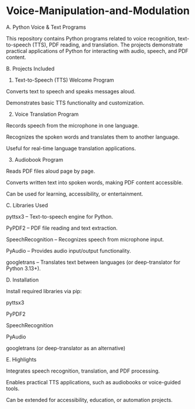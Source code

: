 # Voice-Manipulation-and-Modulation

A. Python Voice & Text Programs

This repository contains Python programs related to voice recognition, text-to-speech (TTS), PDF reading, and translation. The projects demonstrate practical applications of Python for interacting with audio, speech, and PDF content.

B. Projects Included

1. Text-to-Speech (TTS) Welcome Program

Converts text to speech and speaks messages aloud.

Demonstrates basic TTS functionality and customization.

2. Voice Translation Program

Records speech from the microphone in one language.

Recognizes the spoken words and translates them to another language.

Useful for real-time language translation applications.

3. Audiobook Program

Reads PDF files aloud page by page.

Converts written text into spoken words, making PDF content accessible.

Can be used for learning, accessibility, or entertainment.

C. Libraries Used

pyttsx3 – Text-to-speech engine for Python.

PyPDF2 – PDF file reading and text extraction.

SpeechRecognition – Recognizes speech from microphone input.

PyAudio – Provides audio input/output functionality.

googletrans – Translates text between languages (or deep-translator for Python 3.13+).

D. Installation

Install required libraries via pip:

pyttsx3

PyPDF2

SpeechRecognition

PyAudio

googletrans (or deep-translator as an alternative)

E. Highlights

Integrates speech recognition, translation, and PDF processing.

Enables practical TTS applications, such as audiobooks or voice-guided tools.

Can be extended for accessibility, education, or automation projects.
